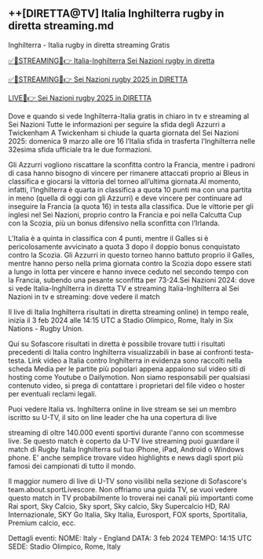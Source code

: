 <h2>++[DIRETTA@TV] Italia Inghilterra rugby in diretta streaming.md</h2>
Inghilterra - Italia rugby in diretta streaming Gratis

[✅🔰STREAMING🔴👉 Italia-Inghilterra Sei Nazioni rugby in diretta](https://awesomesalatv.blogspot.com/2025/03/italia-inghilterra-in-diretta-live.html)

[✅🔰STREAMING🔴👉 Sei Nazioni rugby 2025 in DIRETTA](https://awesomesalatv.blogspot.com/2025/03/italia-inghilterra-in-diretta-live.html)

[LIVE🔴👉 Sei Nazioni rugby 2025 in DIRETTA](https://awesomesalatv.blogspot.com/2025/03/italia-inghilterra-in-diretta-live.html)

Dove e quando si vede Inghilterra-Italia gratis in chiaro in tv e streaming al Sei Nazioni
Tutte le informazioni per seguire la sfida degli Azzurri a Twickenham
A Twickenham si chiude la quarta giornata del Sei Nazioni 2025: domenica 9 marzo alle ore 16 l’Italia sfida in trasferta l’Inghilterra nelle 32esima sfida ufficiale tra le due formazioni.

Gli Azzurri vogliono riscattare la sconfitta contro la Francia, mentre i padroni di casa hanno bisogno di vincere per rimanere attaccati proprio ai Bleus in classifica e giocarsi la vittoria del torneo all’ultima giornata.Al momento, infatti, l’Inghilterra è quarta in classifica a quota 10 punti ma con una partita in meno (quella di oggi con gli Azzurri) e deve vincere per continuare ad inseguire la Francia (a quota 16) in testa alla classifica. Due le vittorie per gli inglesi nel Sei Nazioni, proprio contro la Francia e poi nella Calcutta Cup con la Scozia, più un bonus difensivo nella sconfitta con l’Irlanda.

L’Italia è a quinta in classifica con 4 punti, mentre il Galles si è pericolosamente avvicinato a quota 3 dopo il doppio bonus conquistato contro la Scozia. Gli Azzurri in questo torneo hanno battuto proprio il Galles, mentre hanno perso nella prima giornata contro la Scozia dopo essere stati a lungo in lotta per vincere e hanno invece ceduto nel secondo tempo con la Francia, subendo una pesante sconfitta per 73-24.Sei Nazioni 2024: dove si vede Italia-Inghilterra in diretta TV e streaming
Italia-Inghilterra al Sei Nazioni in tv e streaming: dove vedere il match

Il live di Italia Inghilterra risultati in diretta streaming online) in tempo reale, inizia il 3 feb 2024 alle 14:15 UTC a Stadio Olimpico, Rome, Italy in Six Nations - Rugby Union.

Qui su Sofascore risultati in diretta è possibile trovare tutti i risultati precedenti di Italia contro Inghilterra visualizzabili in base ai confronti testa-testa. Link video a Italia contro Inghilterra in evidenza sono raccolti nella scheda Media per le partite più popolari appena appaiono sul video siti di hosting come Youtube o Dailymotion. Non siamo responsabili per qualsiasi contenuto video, si prega di contattare i proprietari del file video o hoster per eventuali reclami legali.

Puoi vedere Italia vs. Inghilterra online in live stream se sei un membro iscritto su U-TV, il sito on line leader che ha una copertura di live

streaming di oltre 140.000 eventi sportivi durante l'anno con scommesse live. Se questo match è coperto da U-TV live streaming puoi guardare il match di Rugby Italia Inghilterra sul tuo iPhone, iPad, Android o Windows phone. E' anche semplice trovare video highlights e news dagli sport più famosi dei campionati di tutto il mondo.

Il maggior numero di live di U-TV sono visilibi nella sezione di Sofascore's team.about.sportLivescore. Non offriamo una guida TV, se vuoi vedere questo match in TV probabilmente lo troverai nei canali più importanti come Rai sport, Sky Calcio, Sky sport, Sky calcio, Sky Supercalcio HD, RAI Internazionale, SKY Go Italia, Sky Italia, Eurosport, FOX sports, Sportitalia, Premium calcio, ecc.

Dettagli eventi:
NOME: Italy - England
DATA: 3 feb 2024
TEMPO: 14:15 UTC
SEDE: Stadio Olimpico, Rome, Italy​
